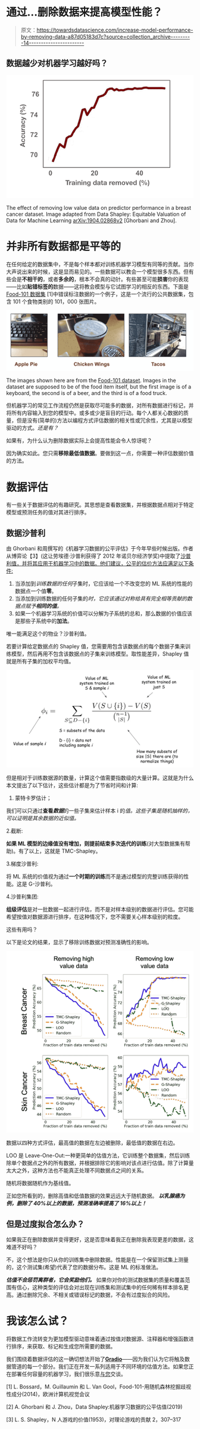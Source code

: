 # 通过…删除数据来提高模型性能？

> 原文：<https://towardsdatascience.com/increase-model-performance-by-removing-data-a87d05183d7c?source=collection_archive---------14----------------------->

## 数据越少对机器学习越好吗？

![](img/debe0d2c68ea12291f2341b2d16d508f.png)

The effect of removing low value data on predictor performance in a breast cancer dataset. Image adapted from Data Shapley: Equitable Valuation of Data for Machine Learning [arXiv:1904.02868v2](https://arxiv.org/abs/1904.02868v2) [Ghorbani and Zhou].

# 并非所有数据都是平等的

在任何给定的数据集中，不是每个样本都对训练机器学习模型有同等的贡献。当你大声说出来的时候，这是显而易见的。一些数据可以教会一个模型很多东西。但有些会是**不相干的**，或者**多余的**，根本不会真的动针。有些甚至可能**损害**你的表现——比如**贴错标签的**数据——这将教会模型与它试图学习的相反的东西。下面是 [Food-101 数据集](https://www.vision.ee.ethz.ch/datasets_extra/food-101/) [1]中错误标注数据的一个例子，这是一个流行的公共数据集，包含 101 个食物类别的 101，000 张图片。

![](img/c199008dfebc21dcd29cee0d2fc02bcc.png)

The images shown here are from the [Food-101 dataset](https://www.vision.ee.ethz.ch/datasets_extra/food-101/). Images in the dataset are supposed to be of the food item itself, but the first image is of a keyboard, the second is of a beer, and the third is of a food truck.

但机器学习的常见工作流程仍然是获取尽可能多的数据，对所有数据进行标记，并将所有内容输入到您的模型中。或多或少是盲目的行动。每个人都关心数据的质量，但是没有(简单的)方法以编程方式评估数据的相关性或冗余性，尤其是以模型驱动的方式。*还是有？*

如果有，为什么认为删除数据实际上会提高性能会令人惊讶呢？

因为确实如此。您只需**移除最低值数据**。要做到这一点，你需要一种评估数据价值的方法。

# 数据评估

有一些关于数据评估的有趣研究。其思想是查看数据集，并根据数据点相对于特定模型或预测任务的值对其进行排序。

## 数据沙普利

由 Ghorbani 和周撰写的《机器学习数据的公平评估》于今年早些时候出版。作者从博弈论【3】(这让劳埃德·沙普利获得了 2012 年诺贝尔经济学奖)中提取了[沙普利值，并将其应用于机器学习中的数据。他们建议，公平的估价方法应满足以下条件:](https://en.wikipedia.org/wiki/Shapley_value)

1.  当添加到*训练数据的任何*子集时，它应该给一个不改变您的 ML 系统的性能的数据点一个值**零**。
2.  当添加到训练数据的任何子集的*时，它应该通过对称给具有完全相等贡献的数据点赋予**相同的值**。*
3.  如果一个机器学习系统的价值可以分解为子系统的总和，那么数据的价值应该是那些子系统中的**加法**。

唯一能满足这个的物业？沙普利值。

若要计算给定数据点的 Shapley 值，您需要用包含该数据点的每个数据子集来训练模型，然后再用不包含该数据点的子集来训练模型。取性能差异，Shapley 值就是所有子集的加权平均值。

![](img/1d43995990aed8f0dd05712a4cec0480.png)

但是相对于训练数据源的数量，计算这个值需要指数级的大量计算。这就是为什么本文提出了以下估计，这些估计都是为了节省时间和计算:

1.  蒙特卡罗估计；

我们可以只通过**查看*数据***的一些子集来估计样本 i 的*值。这些子集是随机抽样的，可以证明是其余数据的近似值。*

2.截断:

**如果 ML 模型的边缘值没有增加，则提前结束多次迭代的训练**(对大型数据集有帮助)。有了以上，这就是 TMC-Shapley。

3.梯度沙普利:

将 ML 系统的价值视为通过**一个时期的训练**而不是通过模型的完整训练获得的性能。这是 G-沙普利。

4.沙普利集团:

**组级评估**是对一批数据一起进行评估，而不是对样本级别的数据进行评估。您可能希望按值对数据源进行排序，在这种情况下，您不需要关心样本级别的粒度。

这些有用吗？

以下是论文的结果，显示了移除训练数据对预测准确性的影响。

![](img/a0f85233bc7037a03f2149d4feef7db9.png)

数据以四种方式评估，最高值的数据在左边被删除，最低值的数据在右边。

LOO 是 Leave-One-Out:一种更简单的估值方法，它训练整个数据集，然后训练除单个数据点之外的所有数据，并根据排除它的影响对该点进行估值。除了计算量太大之外，这种方法也不能真正处理不同数据点之间的关系。

随机将数据随机作为基线值。

正如您所看到的，删除高值和低值数据的效果远远大于随机数据。 ***以乳腺癌为例，删除了 40%以上的数据，预测准确率提高了 16%以上！***

## 但是过度拟合怎么办？

如果我正在删除数据并变得更好，这是否意味着我正在删除我表现更差的数据，这难道不好吗？

不，这个想法是你只从你的训练集中删除数据。性能是在一个保留测试集上测量的，这个测试集(希望)代表了您的数据分布。这是 ML 的标准做法。

***估值不会惩罚离群者，它会奖励他们。*** 如果你对你的测试数据集的质量和覆盖范围有信心，这种类型的评估会对出现在训练集和测试集中的任何稀有样本排名更高。通过删除冗余、不相关或错误标记的数据，不会有过度拟合的风险。

# 我该怎么试？

将数据工作流转变为更加模型驱动意味着通过按值对数据源、注释器和增强函数进行排序，来获取、标记和生成您所需要的数据。

我们围绕着数据评估的这一确切想法开始了[**Gradio**](http://gradio.app)——因为我们认为它将触及数据管道的每一个部分。我们正在开发一系列适用于不同环境的估值方法。如果您正在部署任何容量的机器学习，我们很乐意[与您](https://gradio.app/#lets-chat)交谈。

[1] L. Bossard，M. Guillaumin 和 L. Van Gool，Food-101-用随机森林挖掘歧视性成分(2014)，欧洲计算机视觉会议

[2] A. Ghorbani 和 J. Zhou，Data Shapley:机器学习数据的公平估值(2019)

[3] L. S. Shapley，N 人游戏的价值(1953)，对理论游戏的贡献 2，307–317